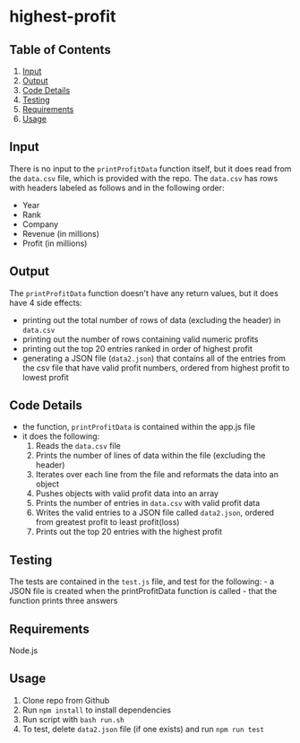 # highest-profit

## Table of Contents
  1. [Input](#Input)
  2. [Output](#Output)
  3. [Code Details]()
  4. [Testing]()
  5. [Requirements]()
  6. [Usage]()

## Input

There is no input to the ```printProfitData``` function itself, but it does read from the ```data.csv``` file, which is provided with the repo. The ```data.csv``` has rows with headers labeled as follows and in the following order:
  - Year
  - Rank
  - Company
  - Revenue (in millions)
  - Profit (in millions)

## Output

The ```printProfitData``` function doesn't have any return values, but it does have 4 side effects:
   - printing out the total number of rows of data (excluding the header) in ```data.csv```
   - printing out the number of rows containing valid numeric profits
   - printing out the top 20 entries ranked in order of highest profit
   - generating a JSON file (```data2.json```) that contains all of the entries from the csv file that have valid profit numbers, ordered from highest profit to lowest profit

## Code Details

  - the function, ```printProfitData``` is contained within the app.js file
  - it does the following:
    1. Reads the ```data.csv``` file
    2. Prints the number of lines of data within the file (excluding the header)
    3. Iterates over each line from the file and reformats the data into an object
    4. Pushes objects with valid profit data into an array
    5. Prints the number of entries in ```data.csv``` with valid profit data
    6. Writes the valid entries to a JSON file called ```data2.json```, ordered from greatest profit to least profit(loss)
    7. Prints out the top 20 entries with the highest profit

## Testing

  The tests are contained in the ```test.js``` file, and test for the following:
    - a JSON file is created when the printProfitData function is called
    - that the function prints three answers

## Requirements

  Node.js

## Usage

  1. Clone repo from Github
  2. Run ```npm install``` to install dependencies
  3. Run script with ```bash run.sh```
  4. To test, delete ```data2.json``` file (if one exists) and run ```npm run test```



